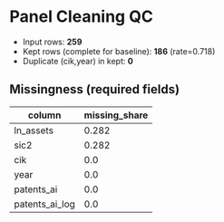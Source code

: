 # Panel Cleaning QC

- Input rows: **259**
- Kept rows (complete for baseline): **186** (rate=0.718)
- Duplicate (cik,year) in kept: **0**

## Missingness (required fields)

| column | missing_share |
| --- | --- |
| ln_assets | 0.282 |
| sic2 | 0.282 |
| cik | 0.0 |
| year | 0.0 |
| patents_ai | 0.0 |
| patents_ai_log | 0.0 |
